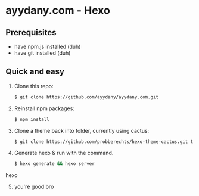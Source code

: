 # ayydany.com - Hexo

## Prerequisites

- have npm.js installed (duh)
- have git installed (duh)

## Quick and easy

1. Clone this repo:

    ```sh
    $ git clone https://github.com/ayydany/ayydany.com.git
    ```

2. Reinstall npm packages:

    ```sh
    $ npm install
    ```

3. Clone a theme back into folder, currently using cactus:

    ```sh
    $ git clone https://github.com/probberechts/hexo-theme-cactus.git themes/cactus
    ```

4. Generate hexo & run with the command.

    ```sh
    $ hexo generate && hexo server
    ```
hexo 

5. you're good bro